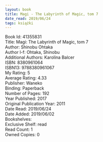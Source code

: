 ```yaml
---
layout: book
title: Magi - The Labyrinth of Magic, tom 7
date_read: 2019/06/24
tags: książki
---
```


Book Id: 41355831<br />
Title: Magi: The Labyrinth of Magic, tom 7<br />
Author: Shinobu Ohtaka<br />
Author l-f: Ohtaka, Shinobu<br />
Additional Authors: Karolina Balcer<br />
ISBN: 8380961064<br />
ISBN13: 9788380961067<br />
My Rating: 5<br />
Average Rating: 4.33<br />
Publisher: Waneko<br />
Binding: Paperback<br />
Number of Pages: 192<br />
Year Published: 2017<br />
Original Publication Year: 2011<br />
Date Read: 2019/06/24<br />
Date Added: 2019/06/02<br />
Bookshelves: <br />
Exclusive Shelf: read<br />
Read Count: 1<br />
Owned Copies: 0<br />


